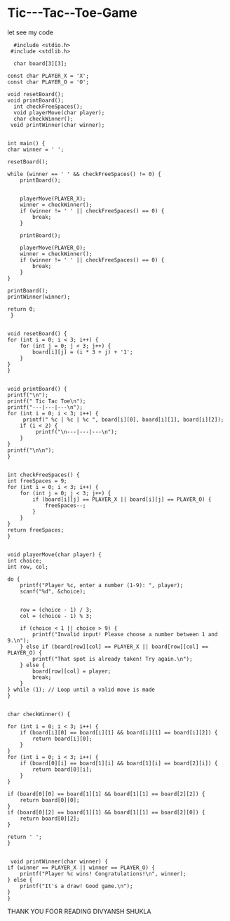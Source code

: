 # Tic---Tac--Toe-Game
let see my code

      #include <stdio.h>
     #include <stdlib.h> 
    
      char board[3][3];
   
    const char PLAYER_X = 'X';
    const char PLAYER_O = 'O';

    void resetBoard();
    void printBoard();
      int checkFreeSpaces();
      void playerMove(char player);
      char checkWinner(); 
     void printWinner(char winner); 

 
    int main() { 
    char winner = ' ';
    
    resetBoard();

    while (winner == ' ' && checkFreeSpaces() != 0) {
        printBoard();
        
        
        playerMove(PLAYER_X);
        winner = checkWinner();
        if (winner != ' ' || checkFreeSpaces() == 0) {
            break;
        }

        printBoard();

        playerMove(PLAYER_O);
        winner = checkWinner();
        if (winner != ' ' || checkFreeSpaces() == 0) {
            break;
        }
    }

    printBoard();
    printWinner(winner);

    return 0;
     }

    
    void resetBoard() {
    for (int i = 0; i < 3; i++) {
        for (int j = 0; j < 3; j++) {
            board[i][j] = (i * 3 + j) + '1';
        }
    }
    }

  
    void printBoard() {
    printf("\n");
    printf(" Tic Tac Toe\n");
    printf("---|---|---\n");
    for (int i = 0; i < 3; i++) {
         printf(" %c | %c | %c ", board[i][0], board[i][1], board[i][2]);
        if (i < 2) {
             printf("\n---|---|---\n");
        }
    }
    printf("\n\n");
    }


    int checkFreeSpaces() {
    int freeSpaces = 9;
    for (int i = 0; i < 3; i++) {
        for (int j = 0; j < 3; j++) {
            if (board[i][j] == PLAYER_X || board[i][j] == PLAYER_O) {
                freeSpaces--;
            }
        }
    }
    return freeSpaces;
    }


    void playerMove(char player) {
    int choice;
    int row, col;

    do {
        printf("Player %c, enter a number (1-9): ", player);
        scanf("%d", &choice);

       
        row = (choice - 1) / 3;
        col = (choice - 1) % 3;

        if (choice < 1 || choice > 9) {
            printf("Invalid input! Please choose a number between 1 and 9.\n");
        } else if (board[row][col] == PLAYER_X || board[row][col] == PLAYER_O) {
            printf("That spot is already taken! Try again.\n");
        } else {
            board[row][col] = player;
            break;
        }
    } while (1); // Loop until a valid move is made
    }

   
    char checkWinner() {
   
    for (int i = 0; i < 3; i++) {
        if (board[i][0] == board[i][1] && board[i][1] == board[i][2]) {
            return board[i][0];
        }
    }
    for (int i = 0; i < 3; i++) {
        if (board[0][i] == board[1][i] && board[1][i] == board[2][i]) {
            return board[0][i];
        }
    }

    if (board[0][0] == board[1][1] && board[1][1] == board[2][2]) {
        return board[0][0];
    }
    if (board[0][2] == board[1][1] && board[1][1] == board[2][0]) {
        return board[0][2];
    }

    return ' '; 
    }

  
     void printWinner(char winner) {
    if (winner == PLAYER_X || winner == PLAYER_O) {
        printf("Player %c wins! Congratulations!\n", winner);
    } else {
        printf("It's a draw! Good game.\n");
    }
    }
    
  THANK YOU FOOR READING
  DIVYANSH SHUKLA
